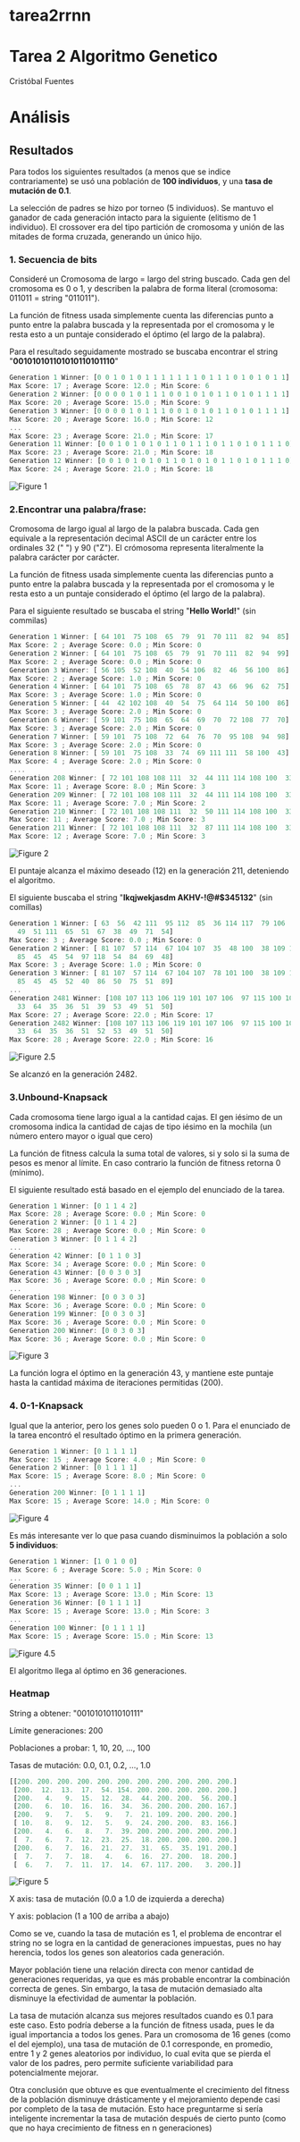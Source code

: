 # tarea2rrnn
# Tarea 2 Algoritmo Genetico

Cristóbal Fuentes

# Análisis

## Resultados

Para todos los siguientes resultados (a menos que se indice contrariamente) se usó una población de **100 individuos**, y una **tasa de mutación de 0.1**.

La selección de padres se hizo por torneo (5 individuos). Se mantuvo el ganador de cada generación intacto para la siguiente (elitismo de 1 individuo). El crossover era del tipo partición de cromosoma y unión de las mitades de forma cruzada, generando un único hijo.

### 1. Secuencia de bits

Consideré un Cromosoma de largo = largo del string buscado. Cada gen del cromosoma es 0 o 1, y describen la palabra de forma literal (cromosoma: 011011 = string "011011").

La función de fitness usada simplemente cuenta las diferencias punto a punto entre la palabra buscada y la representada por el cromosoma y le resta esto a un puntaje considerado el óptimo (el largo de la palabra).

Para el resultado seguidamente mostrado se buscaba encontrar el string "**001010101101010110101110**"

```javascript
Generation 1 Winner: [0 0 1 0 1 0 1 1 1 1 1 1 1 0 1 1 1 0 1 0 1 0 1 1]
Max Score: 17 ; Average Score: 12.0 ; Min Score: 6
Generation 2 Winner: [0 0 0 0 1 0 1 1 1 0 0 1 0 1 0 1 1 0 1 0 1 1 1 1]
Max Score: 20 ; Average Score: 15.0 ; Min Score: 9
Generation 3 Winner: [0 0 0 0 1 0 1 1 1 0 0 1 0 1 0 1 1 0 1 0 1 1 1 1]
Max Score: 20 ; Average Score: 16.0 ; Min Score: 12
...
Max Score: 23 ; Average Score: 21.0 ; Min Score: 17
Generation 11 Winner: [0 0 1 0 1 0 1 0 1 1 0 1 1 1 0 1 1 0 1 0 1 1 1 0]
Max Score: 23 ; Average Score: 21.0 ; Min Score: 18
Generation 12 Winner: [0 0 1 0 1 0 1 0 1 1 0 1 0 1 0 1 1 0 1 0 1 1 1 0]
Max Score: 24 ; Average Score: 21.0 ; Min Score: 18
```

![Figure 1](https://github.com/solzhen/tarea2rrnn/blob/master/figs/Figure_1.5.png)


### 2.Encontrar una palabra/frase:

Cromosoma de largo igual al largo de la palabra buscada. Cada gen equivale a la representación decimal ASCII de un carácter entre los ordinales 32 (" ") y 90 ("Z"). El crómosoma representa literalmente la palabra carácter por carácter.

La función de fitness usada simplemente cuenta las diferencias punto a punto entre la palabra buscada y la representada por el cromosoma y le resta esto a un puntaje considerado el óptimo (el largo de la palabra).

Para el siguiente resultado se buscaba el string "**Hello World!**" (sin commilas)

```javascript
Generation 1 Winner: [ 64 101  75 108  65  79  91  70 111  82  94  85]
Max Score: 2 ; Average Score: 0.0 ; Min Score: 0
Generation 2 Winner: [ 64 101  75 108  65  79  91  70 111  82  94  99]
Max Score: 2 ; Average Score: 0.0 ; Min Score: 0
Generation 3 Winner: [ 56 105  52 108  40  54 106  82  46  56 100  86]
Max Score: 2 ; Average Score: 1.0 ; Min Score: 0
Generation 4 Winner: [ 64 101  75 108  65  78  87  43  66  96  62  75]
Max Score: 3 ; Average Score: 1.0 ; Min Score: 0
Generation 5 Winner: [ 44  42 102 108  40  54  75  64 114  50 100  86]
Max Score: 3 ; Average Score: 2.0 ; Min Score: 0
Generation 6 Winner: [ 59 101  75 108  65  64  69  70  72 108  77  70]
Max Score: 3 ; Average Score: 2.0 ; Min Score: 0
Generation 7 Winner: [ 59 101  75 108  72  64  76  70  95 108  94  98]
Max Score: 3 ; Average Score: 2.0 ; Min Score: 0
Generation 8 Winner: [ 59 101  75 108  33  74  69 111 111  58 100  43]
Max Score: 4 ; Average Score: 2.0 ; Min Score: 0
....
Generation 208 Winner: [ 72 101 108 108 111  32  44 111 114 108 100  33]
Max Score: 11 ; Average Score: 8.0 ; Min Score: 3
Generation 209 Winner: [ 72 101 108 108 111  32  44 111 114 108 100  33]
Max Score: 11 ; Average Score: 7.0 ; Min Score: 2
Generation 210 Winner: [ 72 101 108 108 111  32  50 111 114 108 100  33]
Max Score: 11 ; Average Score: 7.0 ; Min Score: 3
Generation 211 Winner: [ 72 101 108 108 111  32  87 111 114 108 100  33]
Max Score: 12 ; Average Score: 7.0 ; Min Score: 3
```

![Figure 2](https://github.com/solzhen/tarea2rrnn/blob/master/figs/Figure_2.png)

El puntaje alcanza el máximo deseado (12) en la generación 211, deteniendo el algoritmo. 


El siguiente buscaba el string "**lkqjwekjasdm AKHV-!@#$345132**" (sin comillas)


```javascript
Generation 1 Winner: [ 63  56  42 111  95 112  85  36 114 117  79 106  65  48  66 122 100  45
  49  51 111  65  51  67  38  49  71  54]
Max Score: 3 ; Average Score: 0.0 ; Min Score: 0
Generation 2 Winner: [ 81 107  57 114  67 104 107  35  48 100  38 109 104  75  70 117  53 117
  85  45  45  54  97 118  54  84  69  48]
Max Score: 3 ; Average Score: 1.0 ; Min Score: 0
Generation 3 Winner: [ 81 107  57 114  67 104 107  78 101 100  38 109 104  46  70 117  53  56
  85  45  45  52  40  86  50  75  51  89]
...
Generation 2481 Winner: [108 107 113 106 119 101 107 106  97 115 100 109  32  65  75  72  86  45
  33  64  35  36  51  39  53  49  51  50]
Max Score: 27 ; Average Score: 22.0 ; Min Score: 17
Generation 2482 Winner: [108 107 113 106 119 101 107 106  97 115 100 109  32  65  75  72  86  45
  33  64  35  36  51  52  53  49  51  50]
Max Score: 28 ; Average Score: 22.0 ; Min Score: 16
```

![Figure 2.5](https://github.com/solzhen/tarea2rrnn/blob/master/figs/Figure_2.5.png)

Se alcanzó en la generación 2482.

### 3.Unbound-Knapsack

Cada cromosoma tiene largo igual a la cantidad cajas. El gen iésimo de un cromosoma indica la cantidad de cajas de tipo iésimo en la mochila (un número entero mayor o igual que cero)

La función de fitness calcula la suma total de valores, si y solo si la suma de pesos es menor al límite. En caso contrario la función de fitness retorna 0 (mínimo).

El siguiente resultado está basado en el ejemplo del enunciado de la tarea.

```javascript
Generation 1 Winner: [0 1 1 4 2]
Max Score: 28 ; Average Score: 0.0 ; Min Score: 0
Generation 2 Winner: [0 1 1 4 2]
Max Score: 28 ; Average Score: 0.0 ; Min Score: 0
Generation 3 Winner: [0 1 1 4 2]
...
Generation 42 Winner: [0 1 1 0 3]
Max Score: 34 ; Average Score: 0.0 ; Min Score: 0
Generation 43 Winner: [0 0 3 0 3]
Max Score: 36 ; Average Score: 0.0 ; Min Score: 0
...
Generation 198 Winner: [0 0 3 0 3]
Max Score: 36 ; Average Score: 0.0 ; Min Score: 0
Generation 199 Winner: [0 0 3 0 3]
Max Score: 36 ; Average Score: 0.0 ; Min Score: 0
Generation 200 Winner: [0 0 3 0 3]
Max Score: 36 ; Average Score: 0.0 ; Min Score: 0
```

![Figure 3](https://github.com/solzhen/tarea2rrnn/blob/master/figs/Figure_3.png)

La función logra el óptimo en la generación 43, y mantiene este puntaje hasta la cantidad máxima de iteraciones permitidas (200). 


### 4. 0-1-Knapsack

Igual que la anterior, pero los genes solo pueden 0 o 1. Para el enunciado de la tarea encontró el resultado óptimo en la primera generación.

```javascript
Generation 1 Winner: [0 1 1 1 1]
Max Score: 15 ; Average Score: 4.0 ; Min Score: 0
Generation 2 Winner: [0 1 1 1 1]
Max Score: 15 ; Average Score: 8.0 ; Min Score: 0
...
Generation 200 Winner: [0 1 1 1 1]
Max Score: 15 ; Average Score: 14.0 ; Min Score: 0
```

![Figure 4](https://github.com/solzhen/tarea2rrnn/blob/master/figs/Figure_4.png)

Es más interesante ver lo que pasa cuando disminuimos la población a solo **5 individuos**:

```javascript
Generation 1 Winner: [1 0 1 0 0]
Max Score: 6 ; Average Score: 5.0 ; Min Score: 0
...
Generation 35 Winner: [0 0 1 1 1]
Max Score: 13 ; Average Score: 13.0 ; Min Score: 13
Generation 36 Winner: [0 1 1 1 1]
Max Score: 15 ; Average Score: 13.0 ; Min Score: 3
...
Generation 100 Winner: [0 1 1 1 1]
Max Score: 15 ; Average Score: 15.0 ; Min Score: 13
```

![Figure 4.5](https://github.com/solzhen/tarea2rrnn/blob/master/figs/Figure_4.5.png)

El algoritmo llega al óptimo en 36 generaciones.

### Heatmap

String a obtener: "0010101011010111"

Límite generaciones: 200

Poblaciones a probar: 1, 10, 20, ..., 100

Tasas de mutación: 0.0, 0.1, 0.2, ..., 1.0

```javascript
[[200. 200. 200. 200. 200. 200. 200. 200. 200. 200. 200.]
 [200.  12.  13.  17.  54. 154. 200. 200. 200. 200. 200.]
 [200.   4.   9.  15.  12.  28.  44. 200. 200.  56. 200.]
 [200.   6.  10.  16.  16.  34.  36. 200. 200. 200. 167.]
 [200.   9.   7.   5.   9.   7.  21. 109. 200. 200. 200.]
 [ 10.   8.   9.  12.   5.   9.  24. 200. 200.  83. 166.]
 [200.   4.   6.   8.   7.  39. 200. 200. 200. 200. 200.]
 [  7.   6.   7.  12.  23.  25.  18. 200. 200. 200. 200.]
 [200.   6.   7.  16.  21.  27.  31.  65.  35. 191. 200.]
 [  7.   7.   7.  18.   4.   6.  16.  27. 200.  18. 200.]
 [  6.   7.   7.  11.  17.  14.  67. 117. 200.   3. 200.]]
 ```

![Figure 5](https://github.com/solzhen/tarea2rrnn/blob/master/figs/Figure_5.png)

X axis: tasa de mutación (0.0 a 1.0 de izquierda a derecha)

Y axis: poblacion (1 a 100 de arriba a abajo)

Como se ve, cuando la tasa de mutación es 1, el problema de encontrar el string no se logra en la cantidad de generaciones impuestas, pues no hay herencia, todos los genes son aleatorios cada generación.

Mayor población tiene una relación directa con menor cantidad de generaciones requeridas, ya que es más probable encontrar la combinación correcta de genes. Sin embargo, la tasa de mutación demasiado alta disminuye la efectividad de aumentar la población.

La tasa de mutación alcanza sus mejores resultados cuando es 0.1 para este caso. Esto podría deberse a la función de fitness usada, pues le da igual importancia a todos los genes. Para un cromosoma de 16 genes (como el del ejemplo), una tasa de mutación de 0.1 corresponde, en promedio, entre 1 y 2 genes aleatorios por individuo, lo cual evita que se pierda el valor de los padres, pero permite suficiente variabilidad para potencialmente mejorar.

Otra conclusión que obtuve es que eventualmente el crecimiento del fitness de la población disminuye drásticamente y el mejoramiento depende casi por completo de la tasa de mutación. Esto hace preguntarme si sería inteligente incrementar la tasa de mutación después de cierto punto (como que no haya crecimiento de fitness en n generaciones)

